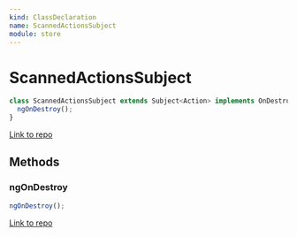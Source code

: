 ```yaml
---
kind: ClassDeclaration
name: ScannedActionsSubject
module: store
---
```


# ScannedActionsSubject

```ts
class ScannedActionsSubject extends Subject<Action> implements OnDestroy {
  ngOnDestroy();
}
```

[Link to repo](https://github.com/ngrx/platform/blob/master/modules/store/src/scanned_actions_subject.ts#L6-L12)

## Methods

### ngOnDestroy

```ts
ngOnDestroy();
```

[Link to repo](https://github.com/ngrx/platform/blob/master/modules/store/src/scanned_actions_subject.ts#L9-L11)

